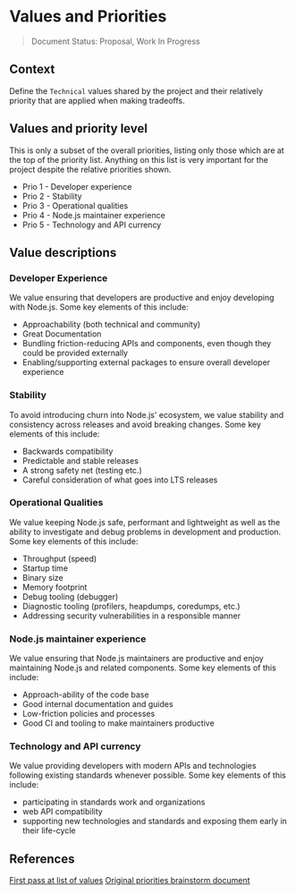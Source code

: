 # Values and Priorities

> Document Status: Proposal, Work In Progress

## Context

Define the `Technical` values shared by the project and their relatively priority
that are applied when making tradeoffs.


## Values and priority level

This is only a subset of the overall priorities, listing only those which are at the
top of the priority list. Anything on this list is very important for the project
despite the relative priorities shown.

- Prio 1 - Developer experience
- Prio 2 - Stability
- Prio 3 - Operational qualities
- Prio 4 - Node.js maintainer experience
- Prio 5 - Technology and API currency

## Value descriptions

### Developer Experience
We value ensuring that developers are productive and enjoy developing with Node.js. Some key elements of this include:
  - Approachability (both technical and community)
  - Great Documentation 
  - Bundling friction-reducing APIs and components, even though they could be provided externally
  - Enabling/supporting external packages to ensure overall developer experience

### Stability
To avoid introducing churn into Node.js' ecosystem, we value stability and consistency across releases and avoid breaking changes. Some key elements of this include:
  - Backwards compatibility
  - Predictable and stable releases
  - A strong safety net (testing etc.) 
  - Careful consideration of what goes into LTS releases 

### Operational Qualities
We value keeping Node.js safe, performant and lightweight as well as the ability to investigate and debug problems in development and production. Some key elements of this include:  
 - Throughput (speed)
  - Startup time
  - Binary size
  - Memory footprint
  - Debug tooling (debugger)
 - Diagnostic tooling (profilers, heapdumps, coredumps, etc.)
 - Addressing security vulnerabilities in a responsible manner

### Node.js maintainer experience
We value ensuring that Node.js maintainers are productive and enjoy maintaining Node.js and related components. Some key elements of this include:
- Approach-ability of the code base
- Good internal documentation and guides
- Low-friction policies and processes
- Good CI and tooling to make maintainers productive

### Technology and API currency
We value providing developers with modern APIs and technologies following existing standards whenever possible. Some key elements of this include:
  - participating in standards work and organizations
  - web API compatibility
  - supporting new technologies and standards and exposing them early in their life-cycle 

## References

[First pass at list of values](https://github.com/nodejs/next-10/issues/5)
[Original priorities brainstorm document](https://docs.google.com/document/d/1sbO_zCn9n_JH2zuGtqNAahUhA_mGFA89DdAme8nEdsw)
